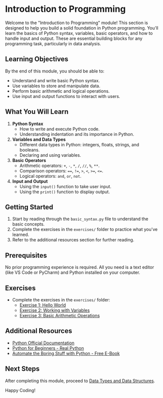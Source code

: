 # Introduction to Programming

Welcome to the "Introduction to Programming" module! This section is designed to help you build a solid foundation in Python programming. You'll learn the basics of Python syntax, variables, basic operators, and how to handle input and output. These are essential building blocks for any programming task, particularly in data analysis.

## Learning Objectives

By the end of this module, you should be able to:

- Understand and write basic Python syntax.
- Use variables to store and manipulate data.
- Perform basic arithmetic and logical operations.
- Use input and output functions to interact with users.

## What You Will Learn

1. **Python Syntax**
   - How to write and execute Python code.
   - Understanding indentation and its importance in Python.
2. **Variables and Data Types**
   - Different data types in Python: integers, floats, strings, and booleans.
   - Declaring and using variables.
3. **Basic Operators**
   - Arithmetic operators: `+`, `-`, `*`, `/`, `//`, `%`, `**`.
   - Comparison operators: `==`, `!=`, `>`, `<`, `>=`, `<=`.
   - Logical operators: `and`, `or`, `not`.
4. **Input and Output**
   - Using the `input()` function to take user input.
   - Using the `print()` function to display output.

## Getting Started

1. Start by reading through the `basic_syntax.py` file to understand the basic concepts.
2. Complete the exercises in the `exercises/` folder to practice what you've learned.
3. Refer to the additional resources section for further reading.

## Prerequisites

No prior programming experience is required. All you need is a text editor (like VS Code or PyCharm) and Python installed on your computer.

## Exercises

- Complete the exercises in the `exercises/` folder:
  - [Exercise 1: Hello World](./exercises/exercise_1_hello_world.md)
  - [Exercise 2: Working with Variables](./exercises/exercise_2_variables.md)
  - [Exercise 3: Basic Arithmetic Operations](./exercises/exercise_3_arithmetic.md)

## Additional Resources

- [Python Official Documentation](https://docs.python.org/3/tutorial/)
- [Python for Beginners - Real Python](https://realpython.com/python-first-steps/)
- [Automate the Boring Stuff with Python - Free E-Book](https://automatetheboringstuff.com/)

## Next Steps

After completing this module, proceed to [Data Types and Data Structures](../02-data-types-and-structures/README.md).

Happy Coding!
